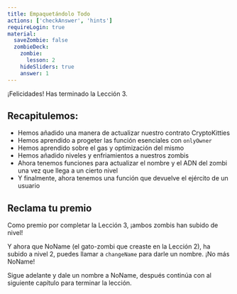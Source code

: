 ```yaml
---
title: Empaquetándolo Todo
actions: ['checkAnswer', 'hints']
requireLogin: true
material:
  saveZombie: false
  zombieDeck:
    zombie:
      lesson: 2
    hideSliders: true
    answer: 1
---
```


¡Felicidades! Has terminado la Lección 3.

## Recapitulemos:

- Hemos añadido una manera de actualizar nuestro contrato CryptoKitties
- Hemos aprendido a progeter las función esenciales con `onlyOwner`
- Hemos aprendido sobre el gas y optimización del mismo
- Hemos añadido niveles y enfriamientos a nuestros zombis
- Ahora tenemos funciones para actualizar el nombre y el ADN del zombi una vez que llega a un cierto nivel
- Y finalmente, ahora tenemos una función que devuelve el ejército de un usuario

## Reclama tu premio

Como premio por completar la Lección 3, ¡ambos zombis han subido de nivel!

Y ahora que NoName (el gato-zombi que creaste en la Lección 2), ha subido a nivel 2, puedes llamar a `changeName` para darle un nombre. ¡No más NoName!

Sigue adelante y dale un nombre a NoName, después continúa con al siguiente capítulo para terminar la lección.
